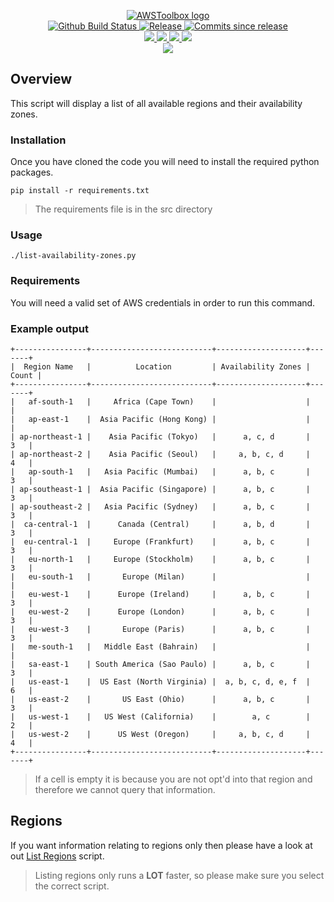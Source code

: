 <p align="center">
    <a href="https://github.com/AWSToolbox/">
        <img src="https://cdn.wolfsoftware.com/assets/images/github/organisations/awstoolbox/black-and-white-circle-256.png" alt="AWSToolbox logo" />
    </a>
    <br />
    <a href="https://github.com/AWSToolbox/list-availability-zones/actions/workflows/cicd-pipeline.yml">
        <img src="https://img.shields.io/github/workflow/status/AWSToolbox/list-availability-zones/CICD%20Pipeline/master?style=for-the-badge" alt="Github Build Status">
    </a>
    <a href="https://github.com/AWSToolbox/list-availability-zones/releases/latest">
        <img src="https://img.shields.io/github/v/release/AWSToolbox/list-availability-zones?color=blue&label=Latest%20Release&style=for-the-badge" alt="Release">
    </a>
    <a href="https://github.com/AWSToolbox/list-availability-zones/releases/latest">
        <img src="https://img.shields.io/github/commits-since/AWSToolbox/list-availability-zones/latest.svg?color=blue&style=for-the-badge" alt="Commits since release">
    </a>
    <br />
    <a href=".github/CODE_OF_CONDUCT.md">
        <img src="https://img.shields.io/badge/Code%20of%20Conduct-blue?style=for-the-badge" />
    </a>
    <a href=".github/CONTRIBUTING.md">
        <img src="https://img.shields.io/badge/Contributing-blue?style=for-the-badge" />
    </a>
    <a href=".github/SECURITY.md">
        <img src="https://img.shields.io/badge/Report%20Security%20Concern-blue?style=for-the-badge" />
    </a>
    <a href="https://github.com/AWSToolbox/list-availability-zones/issues">
        <img src="https://img.shields.io/badge/Get%20Support-blue?style=for-the-badge" />
    </a>
    <br />
    <a href="https://wolfsoftware.com/">
        <img src="https://img.shields.io/badge/Created%20by%20Wolf%20Software-blue?style=for-the-badge" />
    </a>
</p>

## Overview

This script will display a list of all available regions and their availability zones.

### Installation

Once you have cloned the code you will need to install the required python packages.

```
pip install -r requirements.txt 
```
> The requirements file is in the src directory

### Usage

```shell
./list-availability-zones.py
```

### Requirements

You will need a valid set of AWS credentials in order to run this command.

### Example output

```
+----------------+---------------------------+--------------------+-------+
|  Region Name   |          Location         | Availability Zones | Count |
+----------------+---------------------------+--------------------+-------+
|   af-south-1   |     Africa (Cape Town)    |                    |       |
|   ap-east-1    |  Asia Pacific (Hong Kong) |                    |       |
| ap-northeast-1 |    Asia Pacific (Tokyo)   |      a, c, d       |   3   |
| ap-northeast-2 |    Asia Pacific (Seoul)   |     a, b, c, d     |   4   |
|   ap-south-1   |   Asia Pacific (Mumbai)   |      a, b, c       |   3   |
| ap-southeast-1 |  Asia Pacific (Singapore) |      a, b, c       |   3   |
| ap-southeast-2 |   Asia Pacific (Sydney)   |      a, b, c       |   3   |
|  ca-central-1  |      Canada (Central)     |      a, b, d       |   3   |
|  eu-central-1  |     Europe (Frankfurt)    |      a, b, c       |   3   |
|   eu-north-1   |     Europe (Stockholm)    |      a, b, c       |   3   |
|   eu-south-1   |       Europe (Milan)      |                    |       |
|   eu-west-1    |      Europe (Ireland)     |      a, b, c       |   3   |
|   eu-west-2    |      Europe (London)      |      a, b, c       |   3   |
|   eu-west-3    |       Europe (Paris)      |      a, b, c       |   3   |
|   me-south-1   |   Middle East (Bahrain)   |                    |       |
|   sa-east-1    | South America (Sao Paulo) |      a, b, c       |   3   |
|   us-east-1    |  US East (North Virginia) |  a, b, c, d, e, f  |   6   |
|   us-east-2    |       US East (Ohio)      |      a, b, c       |   3   |
|   us-west-1    |   US West (California)    |        a, c        |   2   |
|   us-west-2    |      US West (Oregon)     |     a, b, c, d     |   4   |
+----------------+---------------------------+--------------------+-------+

```

> If a cell is empty it is because you are not opt'd into that region and therefore we cannot query that information.

## Regions

If you want information relating to regions only then please have a look at out [List Regions](https://github.com/AWSToolbox/list-regions) script.

> Listing regions only runs a **LOT** faster, so please make sure you select the correct script.
